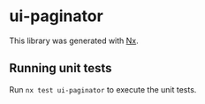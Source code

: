 # ui-paginator

This library was generated with [Nx](https://nx.dev).


## Running unit tests

Run `nx test ui-paginator` to execute the unit tests.

